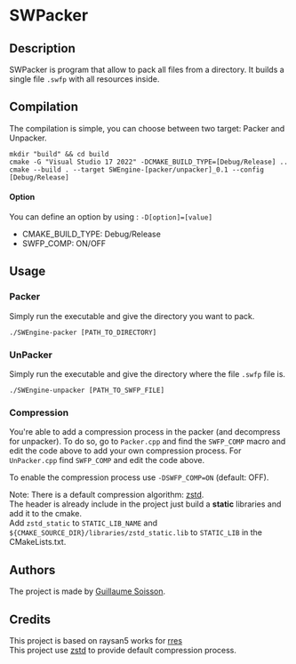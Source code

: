 # SWPacker
## Description
SWPacker is program that allow to pack all files from a directory. 
It builds a single file `.swfp` with all resources inside.

## Compilation
The compilation is simple, you can choose between two target: Packer and Unpacker.
```shell
mkdir "build" && cd build
cmake -G "Visual Studio 17 2022" -DCMAKE_BUILD_TYPE=[Debug/Release] ..
cmake --build . --target SWEngine-[packer/unpacker]_0.1 --config [Debug/Release]
```
#### Option
You can define an option by using : `-D[option]=[value]`
- CMAKE_BUILD_TYPE: Debug/Release
- SWFP_COMP: ON/OFF

## Usage
### Packer
Simply run the executable and give the directory you want to pack.
```shell
./SWEngine-packer [PATH_TO_DIRECTORY]
```

### UnPacker
Simply run the executable and give the directory where the file `.swfp` file is.
```shell
./SWEngine-unpacker [PATH_TO_SWFP_FILE]
```

### Compression
You're able to add a compression process in the packer (and decompress for unpacker).
To do so, go to `Packer.cpp` and find the `SWFP_COMP` macro and edit the code above to add
your own compression process. For `UnPacker.cpp` find `SWFP_COMP` and edit the code above.

To enable the compression process use `-DSWFP_COMP=ON` (default: OFF).

Note: There is a default compression algorithm: [zstd](https://github.com/facebook/zstd). \
The header is already include in the project just build a __static__ libraries and add it to the cmake. \
Add `zstd_static` to `STATIC_LIB_NAME` and `${CMAKE_SOURCE_DIR}/libraries/zstd_static.lib` to `STATIC_LIB` in the CMakeLists.txt.

## Authors
The project is made by [Guillaume Soisson](https://github.com/Alvarwow69).

## Credits
This project is based on raysan5 works for [rres](https://github.com/raysan5/rres) \
This project use [zstd](https://github.com/facebook/zstd) to provide default compression process.